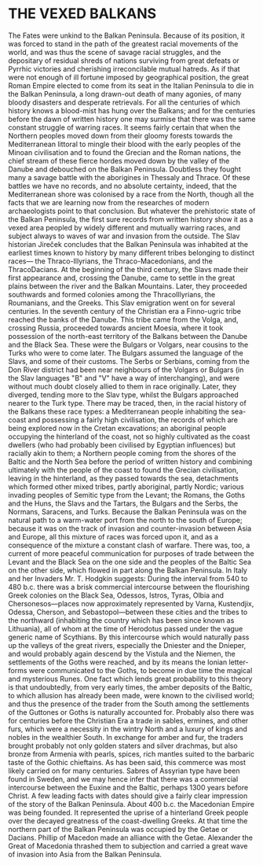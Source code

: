 # THE VEXED BALKANS
The Fates were unkind to the Balkan Peninsula. Because of its
position, it was forced to stand in the path of the greatest racial
movements of the world, and was thus the scene of savage racial
struggles, and the depositary of residual shreds of nations surviving
from great defeats or Pyrrhic victories and cherishing irreconcilable 
mutual hatreds. As if that were not enough of ill fortune imposed by
geographical position, the great Roman Empire elected to come from
its seat in the Italian Peninsula to die in the Balkan Peninsula, a long
drawn-out death of many agonies, of many bloody disasters and
desperate retrievals. For all the centuries of which history knows a
blood-mist has hung over the Balkans; and for the centuries before the dawn of written history one may surmise that
there was the same constant struggle of warring races.
It seems fairly certain that when the Northern peoples moved down
from their gloomy forests towards the Mediterranean littoral to mingle
their blood with the early peoples of the Minoan civilisation and to
found the Grecian and the Roman nations, the chief stream of these
fierce hordes moved down by the valley of the Danube and
debouched on the Balkan Peninsula. Doubtless they fought many a
savage battle with the aborigines in Thessaly and Thrace. Of these
battles we have no records, and no absolute certainty, indeed, that
the Mediterranean shore was colonised by a race from the North,
though all the facts that we are learning now from the researches of
modern archaeologists point to that conclusion. But whatever the
prehistoric state of the Balkan Peninsula, the first sure records from
written history show it as a vexed area peopled by widely different
and mutually warring races, and subject always to waves of war and
invasion from the outside. The Slav historian Jireček concludes that
the Balkan Peninsula was inhabited at the earliest times known to history by many different tribes belonging to distinct races—
the Thraco-Illyrians, the Thraco-Macedonians, and the ThracoDacians. At the beginning of the third century, the Slavs made their
first appearance and, crossing the Danube, came to settle in the
great plains between the river and the Balkan Mountains. Later, they
proceeded southwards and formed colonies among the ThracoIllyrians, the Roumanians, and the Greeks. This Slav emigration went
on for several centuries. In the seventh century of the Christian era a
Finno-ugric tribe reached the banks of the Danube. This tribe came
from the Volga, and, crossing Russia, proceeded towards ancient
Moesia, where it took possession of the north-east territory of the
Balkans between the Danube and the Black Sea. These were the 
Bulgars or Volgars, near cousins to the Turks who were to come
later. The Bulgars assumed the language of the Slavs, and some of
their customs. The Serbs or Serbians, coming from the Don River
district had been near neighbours of the Volgars or Bulgars (in the
Slav languages "B" and "V" have a way of interchanging), and were
without much doubt closely allied to them in race originally. Later,
they diverged, tending more to the Slav type, whilst the Bulgars approached nearer to the Turk type.
There may be traced, then, in the racial history of the Balkans these
race types: a Mediterranean people inhabiting the sea-coast and
possessing a fairly high civilisation, the records of which are being
explored now in the Cretan excavations; an aboriginal people
occupying the hinterland of the coast, not so highly cultivated as the
coast dwellers (who had probably been civilised by Egyptian
influences) but racially akin to them; a Northern people coming from
the shores of the Baltic and the North Sea before the period of written
history and combining ultimately with the people of the coast to found
the Grecian civilisation, leaving in the hinterland, as they passed
towards the sea, detachments which formed other mixed tribes, partly
aboriginal, partly Nordic; various invading peoples of Semitic type
from the Levant; the Romans, the Goths and the Huns, the Slavs and
the Tartars, the Bulgars and the Serbs, the Normans, Saracens, and
Turks. Because the Balkan Peninsula was on the natural path to a
warm-water port from the north to the south of Europe; because it
was on the track of invasion and counter-invasion between Asia and Europe, all this mixture of races was forced upon it, and as a
consequence of the mixture a constant clash of warfare. There was,
too, a current of more peaceful communication for purposes of trade
between the Levant and the Black Sea on the one side and the
peoples of the Baltic Sea on the other side, which flowed in part along
the Balkan Peninsula.
In Italy and her Invaders Mr. T. Hodgkin suggests:
During the interval from 540 to 480 b.c. there was a brisk commercial
intercourse between the flourishing Greek colonies on the Black Sea,
Odessos, Istros, Tyras, Olbia and Chersonesos—places now 
approximately represented by Varna, Kustendjix, Odessa, Cherson,
and Sebastopol—between these cities and the tribes to the northward
(inhabiting the country which has been since known as Lithuania), all
of whom at the time of Herodotus passed under the vague generic
name of Scythians. By this intercourse which would naturally pass up
the valleys of the great rivers, especially the Dniester and the
Dnieper, and would probably again descend by the Vistula and the
Niemen, the settlements of the Goths were reached, and by its
means the Ionian letter-forms were communicated to the Goths, to
become in due time the magical and mysterious Runes.
One fact which lends great probability to this theory is that
undoubtedly, from very early times, the amber deposits of the Baltic,
to which allusion has already been made, were known to the civilised
world; and thus the presence of the trader from the South among the settlements of
the Guttones or Goths is naturally accounted for. Probably also there
was for centuries before the Christian Era a trade in sables, ermines,
and other furs, which were a necessity in the wintry North and a
luxury of kings and nobles in the wealthier South. In exchange for
amber and fur, the traders brought probably not only golden staters
and silver drachmas, but also bronze from Armenia with pearls,
spices, rich mantles suited to the barbaric taste of the Gothic
chieftains. As has been said, this commerce was most likely carried
on for many centuries. Sabres of Assyrian type have been found in
Sweden, and we may hence infer that there was a commercial
intercourse between the Euxine and the Baltic, perhaps 1300 years
before Christ.
A few leading facts with dates should give a fairly clear impression of
the story of the Balkan Peninsula. About 400 b.c. the Macedonian
Empire was being founded. It represented the uprise of a hinterland
Greek people over the decayed greatness of the coast-dwelling
Greeks. At that time the northern part of the Balkan Peninsula was
occupied by the Getae or Dacians. Phillip of Macedon made an
alliance with the Getae. Alexander the Great of Macedonia thrashed
them to subjection and carried a great wave of invasion into Asia from
the Balkan Peninsula.
